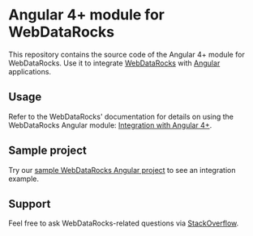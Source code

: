 # Angular 4+ module for WebDataRocks

This repository contains the source code of the Angular 4+ module for WebDataRocks. Use it to integrate [WebDataRocks](https://www.webdatarocks.com/) with [Angular](https://angular.io/) applications. 

## <a name="usage"></a>Usage

Refer to the WebDataRocks' documentation for details on using the WebDataRocks Angular module: [Integration with Angular 4+](https://www.webdatarocks.com/doc/integration-with-angular/).

## <a name="sample-project"></a>Sample project

Try our [sample WebDataRocks Angular project](https://github.com/WebDataRocks/pivot-angular) to see an integration example.

## <a name="support-feedback"></a>Support

Feel free to ask WebDataRocks-related questions via [StackOverflow](https://stackoverflow.com/questions/tagged/webdatarocks).
